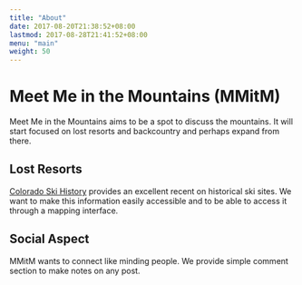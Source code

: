 ```yaml
---
title: "About"
date: 2017-08-20T21:38:52+08:00
lastmod: 2017-08-28T21:41:52+08:00
menu: "main"
weight: 50
---
```


# Meet Me in the Mountains (MMitM)

Meet Me in the Mountains aims to be a spot to discuss the mountains.  It will start focused on lost resorts and backcountry and perhaps expand from there.

## Lost Resorts

<a href="http://coloradoskihistory.com">Colorado Ski History</a> provides an excellent recent on historical ski sites.  We want to make this information easily accessible and to be able to access it through a mapping interface.

## Social Aspect

MMitM wants to connect like minding people.  We provide simple comment section to make notes on any post.